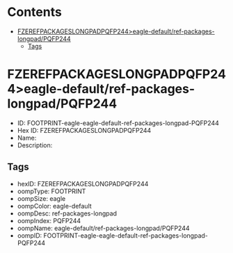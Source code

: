 



Contents
========

* [FZEREFPACKAGESLONGPADPQFP244>eagle-default/ref-packages-longpad/PQFP244](#fzerefpackageslongpadpqfp244eagle-defaultref-packages-longpadpqfp244)
	* [Tags](#tags)

# FZEREFPACKAGESLONGPADPQFP244>eagle-default/ref-packages-longpad/PQFP244

- ID: FOOTPRINT-eagle-eagle-default-ref-packages-longpad-PQFP244
- Hex ID: FZEREFPACKAGESLONGPADPQFP244
- Name: 
- Description: 

## Tags

- hexID: FZEREFPACKAGESLONGPADPQFP244
- oompType: FOOTPRINT
- oompSize: eagle
- oompColor: eagle-default
- oompDesc: ref-packages-longpad
- oompIndex: PQFP244
- oompName: eagle-default/ref-packages-longpad/PQFP244
- oompID: FOOTPRINT-eagle-eagle-default-ref-packages-longpad-PQFP244
